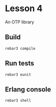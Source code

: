 # Lesson 4

An OTP library

## Build

```
rebar3 compile
```

## Run tests

```
rebar3 eunit
```

## Erlang console

```
rebar3 shell
```
